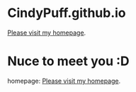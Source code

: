 # CindyPuff.github.io
[Please visit my homepage](https://cindypuff.github.io/).
# Nuce to meet you :D
homepage: [Please visit my homepage](https://cindypuff.github.io/).
